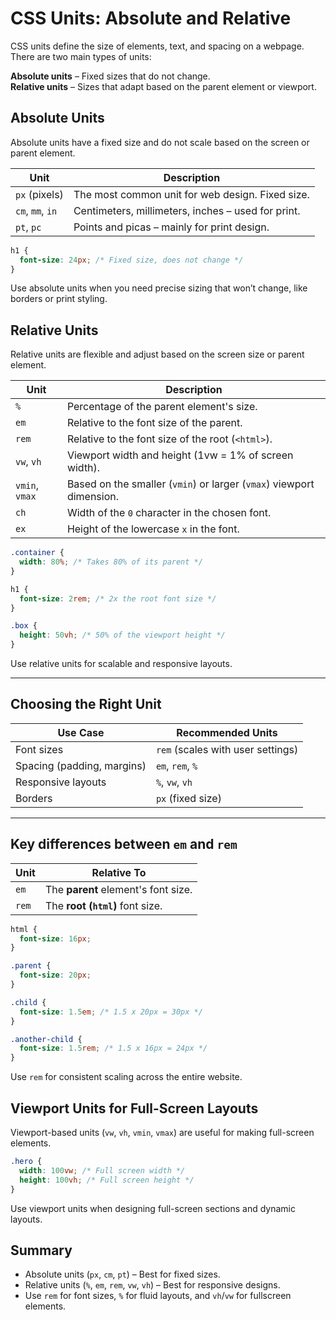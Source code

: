# CSS Units: Absolute and Relative

CSS units define the size of elements, text, and spacing on a webpage. There are two main types of units:

**Absolute units** – Fixed sizes that do not change.  
**Relative units** – Sizes that adapt based on the parent element or viewport.


## Absolute Units
Absolute units have a fixed size and do not scale based on the screen or parent element.

| Unit             | Description                                        |
| ---------------- | -------------------------------------------------- |
| `px` (pixels)    | The most common unit for web design. Fixed size.   |
| `cm`, `mm`, `in` | Centimeters, millimeters, inches – used for print. |
| `pt`, `pc`       | Points and picas – mainly for print design.        |


```css
h1 {
  font-size: 24px; /* Fixed size, does not change */
}
```

Use absolute units when you need precise sizing that won’t change, like borders or print styling.

## Relative Units
Relative units are flexible and adjust based on the screen size or parent element.

| Unit           | Description                                                          |
| -------------- | -------------------------------------------------------------------- |
| `%`            | Percentage of the parent element's size.                             |
| `em`           | Relative to the font size of the parent.                             |
| `rem`          | Relative to the font size of the root (`<html>`).                    |
| `vw`, `vh`     | Viewport width and height (1vw = 1% of screen width).                |
| `vmin`, `vmax` | Based on the smaller (`vmin`) or larger (`vmax`) viewport dimension. |
| `ch`           | Width of the `0` character in the chosen font.                       |
| `ex`           | Height of the lowercase `x` in the font.                             |

```css
.container {
  width: 80%; /* Takes 80% of its parent */
}

h1 {
  font-size: 2rem; /* 2x the root font size */
}

.box {
  height: 50vh; /* 50% of the viewport height */
}
```

Use relative units for scalable and responsive layouts.

---

## Choosing the Right Unit
| Use Case                   | Recommended Units                 |
| -------------------------- | --------------------------------- |
| Font sizes                 | `rem` (scales with user settings) |
| Spacing (padding, margins) | `em`, `rem`, `%`                  |
| Responsive layouts         | `%`, `vw`, `vh`                   |
| Borders                    | `px` (fixed size)                 |

---

## Key differences between `em` and `rem`

| Unit  | Relative To                         |
| ----- | ----------------------------------- |
| `em`  | The **parent** element's font size. |
| `rem` | The **root (`html`)** font size.    |

```css
html {
  font-size: 16px;
}

.parent {
  font-size: 20px;
}

.child {
  font-size: 1.5em; /* 1.5 x 20px = 30px */
}

.another-child {
  font-size: 1.5rem; /* 1.5 x 16px = 24px */
}
```
Use `rem` for consistent scaling across the entire website.


## Viewport Units for Full-Screen Layouts
Viewport-based units (`vw`, `vh`, `vmin`, `vmax`) are useful for making full-screen elements.

```css
.hero {
  width: 100vw; /* Full screen width */
  height: 100vh; /* Full screen height */
}
```
Use viewport units when designing full-screen sections and dynamic layouts.

## Summary
- Absolute units (`px`, `cm`, `pt`) – Best for fixed sizes.  
- Relative units (`%`, `em`, `rem`, `vw`, `vh`) – Best for responsive designs.  
- Use `rem` for font sizes, `%` for fluid layouts, and `vh`/`vw` for fullscreen elements.


